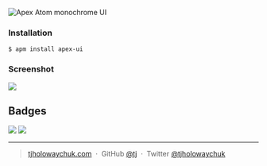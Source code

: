 ![Apex Atom monochrome UI](https://dl.dropboxusercontent.com/u/6396913/Apex/Atom/apex-ui-logo.png)

### Installation

```
$ apm install apex-ui
```

### Screenshot

![](https://dl.dropboxusercontent.com/u/6396913/Apex/Atom/apex-atom.jpg)

## Badges

[![](http://apex.sh/images/badge.svg)](https://apex.sh/ping/)
![](https://img.shields.io/badge/license-MIT-blue.svg)

---

> [tjholowaychuk.com](http://tjholowaychuk.com) &nbsp;&middot;&nbsp;
> GitHub [@tj](https://github.com/tj) &nbsp;&middot;&nbsp;
> Twitter [@tjholowaychuk](https://twitter.com/tjholowaychuk)
